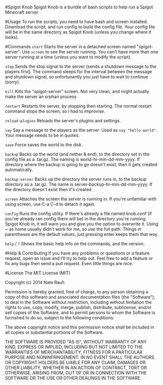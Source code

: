 #Spigot Knob
Spigot Knob is a bundle of bash scripts to help run a Spigot Minecraft server.

#Usage
To run the scripts, you need to have bash and screen installed.
Download the script, and run config to build the config file. Your config file will be in the same directory as Spigot Knob (unless you change where it looks).

#Commands
`start` Starts the server in a detached screen named "spigot-server". Use `screen` to see the server running. You can't have more than one server running at a time (unless you want to modify the script).

`stop` Sends the stop signal to the server (sends a shutdown message to the players first). The command sleeps for the interval between the message and shutdown signal, so unfortunantly you just have to wait to continue (sorry).

`kill` Kills the "spigot-server" screen. Not very clean, and might actually make the server an orphan process

`restart` Restarts the server, by stopping then starting. The normal restart command stops the screen, so I had to improvise.

`reload-plugins` Reloads the server's plugins and settings.

`say` Say a message to the players as the server. Used as `say "hello world"`. Your message needs to be in quotes.

`save` Force saves the world to the disk.

`backup` Backs up the world (and nether & end), to the directory set in the config file as a .tar.gz. The naming is world-hr-min-dd-mm-yyyy. If directory where the backup is going to go doesn't exist, then it gets created automatically.

`backup-server` Backs up the directory the server runs in, to the backup directory as a .tar.gz. The name is server-backup-hr-min-dd-mm-yyyy. If the directory doesn't exist then it's created.

`screen` Attaches the screen the server is running in. If you're unfamiliar with using screen, use C-a C-d to detach it again.

`config` Runs the config utility. If there's already a file named knob.conf (if you've already ran config there will be) in the directory you're running Spigot Knob in, it will warn you and give you the option to overwrite it. Using ~ as home usually didn't work for me, so use the full path. Things in parentheses are the default values, just pressing enter keeps them that way.

`help` / `?` Shows the basic help info on the commands, and the version.

#Help & Contributing
If you have any problems or questions or a feature request, open an issue and I'll try to help out.
Feel free to add a feature or fix any bugs then send a pull request. Even little things are nice.

#License
The MIT License (MIT)

Copyright (c) 2014 Nate Rauh

Permission is hereby granted, free of charge, to any person obtaining a copy
of this software and associated documentation files (the "Software"), to deal
in the Software without restriction, including without limitation the rights
to use, copy, modify, merge, publish, distribute, sublicense, and/or sell
copies of the Software, and to permit persons to whom the Software is
furnished to do so, subject to the following conditions:

The above copyright notice and this permission notice shall be included in all
copies or substantial portions of the Software.

THE SOFTWARE IS PROVIDED "AS IS", WITHOUT WARRANTY OF ANY KIND, EXPRESS OR
IMPLIED, INCLUDING BUT NOT LIMITED TO THE WARRANTIES OF MERCHANTABILITY,
FITNESS FOR A PARTICULAR PURPOSE AND NONINFRINGEMENT. IN NO EVENT SHALL THE
AUTHORS OR COPYRIGHT HOLDERS BE LIABLE FOR ANY CLAIM, DAMAGES OR OTHER
LIABILITY, WHETHER IN AN ACTION OF CONTRACT, TORT OR OTHERWISE, ARISING FROM,
OUT OF OR IN CONNECTION WITH THE SOFTWARE OR THE USE OR OTHER DEALINGS IN THE
SOFTWARE.
